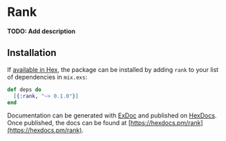 # Rank

**TODO: Add description**

## Installation

If [available in Hex](https://hex.pm/docs/publish), the package can be installed
by adding `rank` to your list of dependencies in `mix.exs`:

```elixir
def deps do
  [{:rank, "~> 0.1.0"}]
end
```

Documentation can be generated with [ExDoc](https://github.com/elixir-lang/ex_doc)
and published on [HexDocs](https://hexdocs.pm). Once published, the docs can
be found at [https://hexdocs.pm/rank](https://hexdocs.pm/rank).

